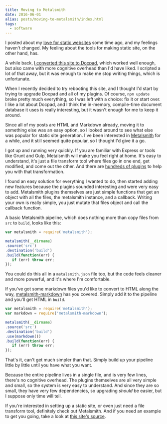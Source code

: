 ```yaml
---
title: Moving to Metalsmith
date: 2016-06-01
alias: posts/moving-to-metalsmith/index.html
tags:
  - software
---
```


I posted about my [love for static websites](/posts/static-websites-rock) some time ago, and my feelings haven't changed. My feeling about the tools for making static site, on the other hand, has.

A while back, [I converted this site to Docpad](/posts/wordpress-is-out-docpad-is-in), which worked well enough, but also came with more cognitive overhead than I'd have liked. I scripted a lot of that away, but it was enough to make me stop writing things, which is unfortunate.

When I recently decided to try rebooting this site, and I thought I'd start by trying to upgrade Docpad and all of my plugins. Of course, `npm update` broke pretty much everything, so I was left with a choice: fix it or start over. I like a lot about Docpad, and I think the in-memory, compile-time document database it uses is really interesting, but it wasn't enough for me to keep it around.

Since all of my posts are HTML and Markdown already, moving it to something else was an easy option, so I looked around to see what else was popular for static site generation. I've been interested in [Metalsmith](http://www.metalsmith.io/) for a while, and it still seemed quite popular, so I thought I'd give it a go.

I got up and running very quickly. If you are familiar with Express or tools like Grunt and Gulp, Metalsmith will make you feel right at home. It's easy to understand, it's just a file transform tool where files go in one end, get modified, and come out the other. And there are [hundreds of plugins](https://www.npmjs.com/search?q=metalsmith) to help you with that transformation.

I found an easy solution for everything I wanted to do, then started adding new features because the plugins sounded interesting and were very easy to add. Metalsmith plugins themselves are just simple functions that get an object with all the files, the metalsmith instance, and a callback. Writing your own is really simple, you just mutate that files object and call the callback function.

A basic Metalsmith pipeline, which does nothing more than copy files from `src` to `build`, looks like this:

```js
var metalsmith = require('metalsmith');

metalsmith(__dirname)
.source('src')
.destination('build')
.build(function(err) {
   if (err) throw err;
});
```

You could do this all in a `metalsmith.json` file too, but the code feels cleaner and more powerful, and it's where I'm comfortable.

If you've got some markdown files you'd like to convert to HTML along the way, [metalsmith-markdown](https://github.com/segmentio/metalsmith-markdown) has you covered. Simply add it to the pipeline and you'll get HTML in `build`.

```js
var metalsmith = require('metalsmith');
var markdown = require('metalsmith-markdown');

metalsmith(__dirname)
.source('src')
.destination('build')
.use(markdown())
.build(function(err) {
   if (err) throw err;
});
```

That's it, can't get much simpler than that. Simply build up your pipeline little by little until you have what you want.

Because the entire pipeline lives in a single file, and is very few lines, there's no cognitive overhead. The plugins themselves are all very simple and small, so the system is very easy to understand. And since they are so small, they have very few dependencies, so upgrading *should* be easier, but I suppose only time will tell.

If you're interested in setting up a static site, or even just need a file transform tool, definitely check out Metalsmith. And if you need an example to get you going, take a look at [this site's source](https://github.com/w33ble/joefleming-net/tree/v2.2.0).
